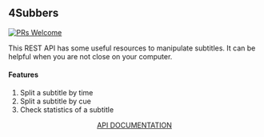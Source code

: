 ## 4Subbers

[![PRs Welcome](https://img.shields.io/badge/PRs-welcome-brightgreen.svg)](http://makeapullrequest.com)

This REST API has some useful resources to manipulate subtitles.
It can be helpful when you are not close on your computer.

#### Features
1. Split a subtitle by time
2. Split a subtitle by cue
3. Check statistics of a subtitle

<p align="center">
<a href="https://documenter.getpostman.com/view/1032829/S1TSYeSn?version=latest">API DOCUMENTATION</a>
</p>